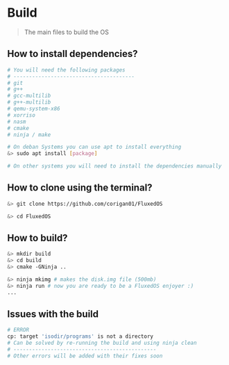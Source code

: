 # Build
> The main files to build the OS

## How to install dependencies? 
```bash
# You will need the following packages
# ---------------------------------------
# git
# g++
# gcc-multilib
# g++-multilib
# qemu-system-x86
# xorriso
# nasm
# cmake
# ninja / make

# On deban Systems you can use apt to install everything
&> sudo apt install [package]

# On other systems you will need to install the dependencies manually 
```

## How to clone using the terminal?
```bash
&> git clone https://github.com/corigan01/FluxedOS

&> cd FluxedOS
```

## How to build?
```bash
&> mkdir build
&> cd build
&> cmake -GNinja ..

&> ninja mkimg # makes the disk.img file (500mb)
&> ninja run # now you are ready to be a FluxedOS enjoyer :)
...
```



## Issues with the build
```bash
# ERROR
cp: target 'isodir/programs' is not a directory
# Can be solved by re-running the build and using ninja clean
# ----------------------------------------------
# Other errors will be added with their fixes soon
```
